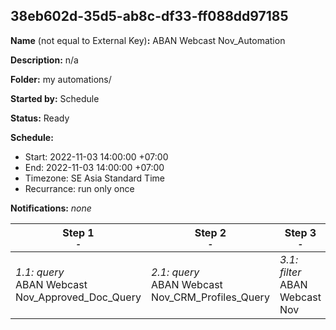 ## 38eb602d-35d5-ab8c-df33-ff088dd97185

**Name** (not equal to External Key)**:** ABAN Webcast Nov_Automation

**Description:** n/a

**Folder:** my automations/

**Started by:** Schedule

**Status:** Ready

**Schedule:**

* Start: 2022-11-03 14:00:00 +07:00
* End: 2022-11-03 14:00:00 +07:00
* Timezone: SE Asia Standard Time
* Recurrance: run only once

**Notifications:** _none_


| Step 1<br>_<small>-</small>_ | Step 2<br>_<small>-</small>_ | Step 3<br>_<small>-</small>_ |
| --- | --- | --- |
| _1.1: query_<br>ABAN Webcast Nov_Approved_Doc_Query | _2.1: query_<br>ABAN Webcast Nov_CRM_Profiles_Query | _3.1: filter_<br>ABAN Webcast Nov |

